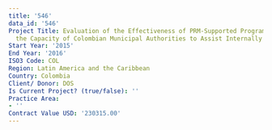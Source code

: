 ```yaml
---
title: '546'
data_id: '546'
Project Title: Evaluation of the Effectiveness of PRM-Supported Programs to Build
  the Capacity of Colombian Municipal Authorities to Assist Internally Displaced Persons
Start Year: '2015'
End Year: '2016'
ISO3 Code: COL
Region: Latin America and the Caribbean
Country: Colombia
Client/ Donor: DOS
Is Current Project? (true/false): ''
Practice Area:
- ''
Contract Value USD: '230315.00'
---
```


